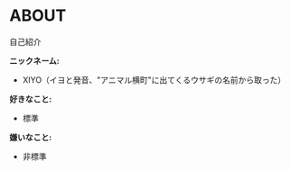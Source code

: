 # ABOUT

自己紹介

**ニックネーム:**

- XIYO（イヨと発音、"アニマル横町"に出てくるウサギの名前から取った）

**好きなこと:**

- 標準

**嫌いなこと:**

- 非標準

